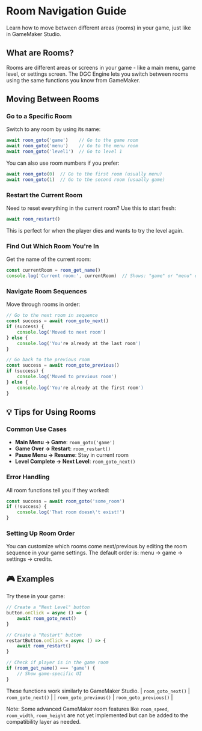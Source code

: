 # Room Navigation Guide

Learn how to move between different areas (rooms) in your game, just like in GameMaker Studio.

## What are Rooms?

Rooms are different areas or screens in your game - like a main menu, game level, or settings screen. The DGC Engine lets you switch between rooms using the same functions you know from GameMaker.

## Moving Between Rooms

### Go to a Specific Room
Switch to any room by using its name:

```typescript
await room_goto('game')    // Go to the game room
await room_goto('menu')    // Go to the menu room
await room_goto('level1')  // Go to level 1
```

You can also use room numbers if you prefer:
```typescript
await room_goto(0)  // Go to the first room (usually menu)
await room_goto(1)  // Go to the second room (usually game)
```

### Restart the Current Room
Need to reset everything in the current room? Use this to start fresh:

```typescript
await room_restart()
```
This is perfect for when the player dies and wants to try the level again.

### Find Out Which Room You're In
Get the name of the current room:

```typescript
const currentRoom = room_get_name()
console.log('Current room:', currentRoom)  // Shows: "game" or "menu" etc.
```

### Navigate Room Sequences
Move through rooms in order:

```typescript
// Go to the next room in sequence
const success = await room_goto_next()
if (success) {
    console.log('Moved to next room')
} else {
    console.log('You're already at the last room')
}
```
```typescript
// Go back to the previous room
const success = await room_goto_previous()
if (success) {
    console.log('Moved to previous room')
} else {
    console.log('You're already at the first room')
}
```

## 💡 Tips for Using Rooms

### Common Use Cases
- **Main Menu → Game**: `room_goto('game')`
- **Game Over → Restart**: `room_restart()`
- **Pause Menu → Resume**: Stay in current room
- **Level Complete → Next Level**: `room_goto_next()`

### Error Handling
All room functions tell you if they worked:

```typescript
const success = await room_goto('some_room')
if (!success) {
    console.log('That room doesn\'t exist!')
}
```

### Setting Up Room Order
You can customize which rooms come next/previous by editing the room sequence in your game settings. The default order is: menu → game → settings → credits.

## 🎮 Examples

Try these in your game:

```typescript
// Create a "Next Level" button
button.onClick = async () => {
    await room_goto_next()
}

// Create a "Restart" button  
restartButton.onClick = async () => {
    await room_restart()
}

// Check if player is in the game room
if (room_get_name() === 'game') {
    // Show game-specific UI
}
```

These functions work similarly to GameMaker Studio.
| `room_goto_next()` | `room_goto_next()` |
| `room_goto_previous()` | `room_goto_previous()` |

Note: Some advanced GameMaker room features like `room_speed`, `room_width`, `room_height` are not yet implemented but can be added to the compatibility layer as needed.
